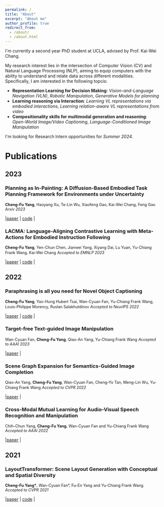 ```yaml
---
permalink: /
title: "About"
excerpt: "About me"
author_profile: true
redirect_from: 
  - /about/
  - /about.html
---
```


I'm currently a second year PhD student at UCLA, advised by Prof. Kai-Wei Chang. 

My research interest lies in the intersection of Computer Vision (CV) and Natural Language Processing (NLP), aiming to equip computers with the ability to understand and relate data across different modalities. Specifically, I am interested in the following topcis:

- **Representation Learning for Decision Making**: *Vision-and-Language Navigation (VLN)*, *Robotic Manipulation*, *Generative Models for planning*
- **Learning reasoning via Interaction**: *Learning VL representations via embodied interactions*, *Learning relation-aware VL representations from video*
- **Compositionality skills for multimodal generation and reasoning**: *Open-World Image/Video Captioning*, *Language-Conditioned Image Manipulation*

I'm looking for Research Intern opportunities for *Summer 2024*.


# Publications
## 2023
### Planning as In-Painting: A Diffusion-Based Embodied Task Planning Framework for Environments under Uncertainty
<span style='font-size:0.9em'>**Cheng-Fu Yang**, Haoyang Xu, Te-Lin Wu, Xiaofeng Gao, Kai-Wei Chang, Feng Gao</span>
<span style='font-size:0.9em'>*Arxiv 2023*</span>
<div>
  |<a href="https://arxiv.org/abs/2310.12344" target="_blank">paper</a> |
  <a href="https://github.com/joeyy5588/planning-as-inpainting" target="_blank">code</a> |
</div>

### LACMA: Language-Aligning Contrastive Learning with Meta-Actions for Embodied Instruction Following
<span style='font-size:0.9em'>**Cheng-Fu Yang**, Yen-Chun Chen, Jianwei Yang, Xiyang Dai, Lu Yuan, Yu-Chiang Frank Wang, Kai-Wei Chang</span>
<span style='font-size:0.9em'>*Accepted to EMNLP 2023*</span>
<div>
  |<a href="https://arxiv.org/abs/2310.12344" target="_blank">paper</a> |
  <a href="https://github.com/joeyy5588/LACMA" target="_blank">code</a> |
</div>

## 2022

### Paraphrasing is all you need for Novel Object Captioning
<span style='font-size:0.9em'>**Cheng-Fu Yang**, Yao-Hung Hubert Tsai, Wan-Cyuan Fan, Yu-Chiang Frank Wang, Louis-Philippe Morency, Ruslan Salakhutdinov</span>
<span style='font-size:0.9em'>*Accepted to NeurIPS 2022*</span>
<div>
  |<a href="https://arxiv.org/abs/2209.12343" target="_blank">paper</a> |
  <a href="https://github.com/joeyy5588/P2C" target="_blank">code</a> |
</div>

### Target-free Text-guided Image Manipulation
<span style='font-size:0.9em'>Wan-Cyuan Fan, **Cheng-Fu Yang**, Qiao-An Yang, Yu-Chiang Frank Wang</span>
<span style='font-size:0.9em'>*Accepted to AAAI 2023*</span>
<div>
  |<a href="https://arxiv.org/abs/2211.14544" target="_blank">paper</a> |
</div>

### Scene Graph Expansion for Semantics-Guided Image Completion
<span style='font-size:0.9em'>Qiao-An Yang, **Cheng-Fu Yang**, Wan-Cyuan Fan, Cheng-Yo Tan, Meng-Lin Wu, Yu-Chiang Frank Wang</span>
<span style='font-size:0.9em'>*Accepted to CVPR 2022*</span>
<div>
  |<a href="ttps://arxiv.org/abs/2205.02958" target="_blank">paper</a> |
</div>

### Cross-Modal Mutual Learning for Audio-Visual Speech Recognition and Manipulation
<span style='font-size:0.9em'>Chih-Chun Yang, **Cheng-Fu Yang**, Wan-Cyuan Fan and Yu-Chiang Frank Wang</span>
<span style='font-size:0.9em'>*Accepted to AAAI 2022*</span>
<div>
  |<a href="https://ojs.aaai.org/index.php/AAAI/article/view/20210" target="_blank">paper</a> |
</div>


## 2021

### LayoutTransformer: Scene Layout Generation with Conceptual and Spatial Diversity
<span style='font-size:0.9em'>**Cheng-Fu Yang\***, Wan-Cyuan Fan\*, Fu-En Yang and Yu-Chiang Frank Wang.</span>
<span style='font-size:0.9em'>*Accepted to CVPR 2021*</span>
<div>
  |<a href="https://openaccess.thecvf.com/content/CVPR2021/html/Yang_LayoutTransformer_Scene_Layout_Generation_With_Conceptual_and_Spatial_Diversity_CVPR_2021_paper.html" target="_blank">paper</a> |
  <a href="https://github.com/davidhalladay/LayoutTransformer" target="_blank">code</a> |
</div>

